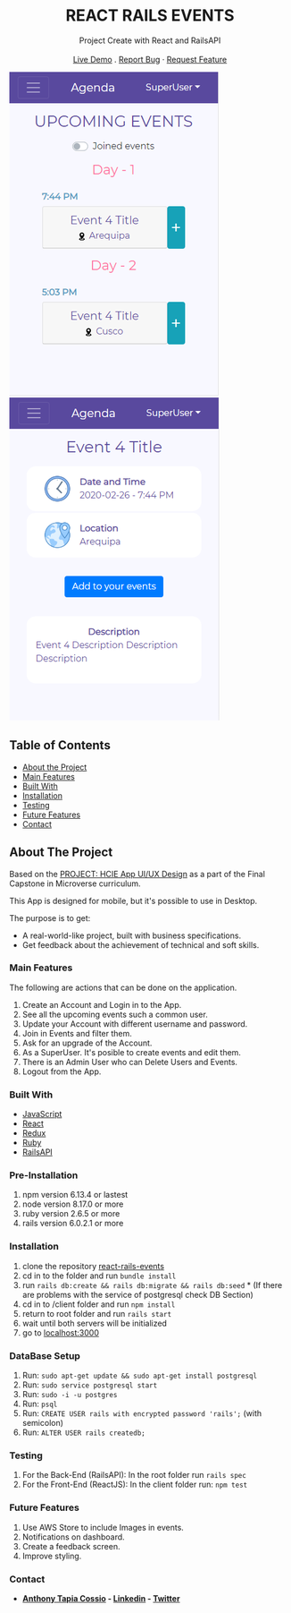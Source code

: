 <p align="center">
  <h1 align="center">REACT RAILS EVENTS</h1>

  <p align="center">
    Project Create with React and RailsAPI
    <br>
    <br>
    <a href="https://react-rails-events.herokuapp.com/" target="_blank">Live Demo</a>
    .
    <a href="https://github.com/AnthonyTC89/react-rails-events/issues">Report Bug</a>
    ·
    <a href="https://github.com/AnthonyTC89/react-rails-events/issues">Request Feature</a>
  </p>
</p>

![Screenshot](/screenshots/01.png)
![Screenshot](/screenshots/02.png)

<!-- TABLE OF CONTENTS -->
## Table of Contents

* [About the Project](#about-the-project)
* [Main Features](#main-features)
* [Built With](#built-with)
* [Installation](#installation)
* [Testing](#testing)
* [Future Features](#Future-Features)
* [Contact](#Contact)

<!-- ABOUT THE PROJECT -->
## About The Project

Based on the [PROJECT: HCIE App UI/UX Design](https://www.behance.net/gallery/71179603/HCIE-App-UIUX-Design) as a part of the Final Capstone in Microverse curriculum.

This App is designed for mobile, but it's possible to use in Desktop.

The purpose is to get:
- A real-world-like project, built with business specifications.
- Get feedback about the achievement of technical and soft skills.

### Main Features

The following are actions that can be done on the application.
  1. Create an Account and Login in to the App. 
  2. See all the upcoming events such a common user.
  3. Update your Account with different username and password.
  4. Join in Events and filter them.
  5. Ask for an upgrade of the Account.
  6. As a SuperUser. It's posible to create events and edit them.
  7. There is an Admin User who can Delete Users and Events.
  8. Logout from the App.

### Built With
* [JavaScript](https://www.javascript.com/)
* [React](https://reactjs.org/)
* [Redux](https://redux.js.org/)
* [Ruby](https://www.ruby-lang.org/en/)
* [RailsAPI](https://rubyonrails.org/)

### Pre-Installation
  1. npm version 6.13.4 or lastest
  2. node version 8.17.0 or more
  3. ruby version 2.6.5 or more
  4. rails version 6.0.2.1 or more

### Installation
  1. clone the repository [react-rails-events](https://github.com/AnthonyTC89/react-rails-events)
  2. cd in to the folder and run `bundle install`
  3. run `rails db:create && rails db:migrate && rails db:seed`
    * (If there are problems with the service of postgresql check DB Section) 
  4. cd in to /client folder and run `npm install`
  5. return to root folder and run `rails start`
  6. wait until both servers will be initialized
  7. go to [localhost:3000](http://localhost:3000)

### DataBase Setup
  1. Run: `sudo apt-get update && sudo apt-get install postgresql`
  2. Run: `sudo service postgresql start`
  2. Run: `sudo -i -u postgres`
  3. Run: `psql`
  4. Run: `CREATE USER rails with encrypted password 'rails';` (with semicolon)
  5. Run: `ALTER USER rails createdb;` 

### Testing 

  1. For the Back-End (RailsAPI): In the root folder run `rails spec`
  2. For the Front-End (ReactJS): In the client folder run: `npm test`

### Future Features 

  1. Use AWS Store to include Images in events.
  2. Notifications on dashboard.
  3. Create a feedback screen.
  4. Improve styling. 

### Contact

* **[Anthony Tapia Cossio](https://github.com/AnthonyTC89) - [Linkedin](linkedin.com/in/anthony-tapia-cossio) - [Twitter](https://twitter.com/ptonypTC)**
